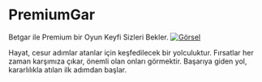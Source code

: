 # PremiumGar
Betgar ile Premium bir Oyun Keyfi Sizleri Bekler.
<a href="https://cutt.ly/Nrtm7pxy" target="_blank">
  <img src="https://cdn-plat.apidigi.com/plat/prd/CMS/1230/Web_Content/News_Promotion/hsmapsweet_20250215002829227.jpg" alt="Görsel">
</a>
<div class="text-container">
  <p>Hayat, cesur adımlar atanlar için keşfedilecek bir yolculuktur. Fırsatlar her zaman karşımıza çıkar, önemli olan onları görmektir. Başarıya giden yol, kararlılıkla atılan ilk adımdan başlar.</p>
</div>

